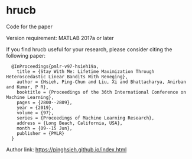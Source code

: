 # hrucb
Code for the paper 

Version requirement: MATLAB 2017a or later

If you find hrucb useful for your research, please consider citing the following paper:


      @InProceedings{pmlr-v97-hsieh19a,
        title = {Stay With Me: Lifetime Maximization Through Heteroscedastic Linear Bandits With Reneging},
        author = {Hsieh, Ping-Chun and Liu, Xi and Bhattacharya, Anirban and Kumar, P R},
        booktitle = {Proceedings of the 36th International Conference on Machine Learning},
        pages = {2800--2809},
        year = {2019},
        volume = {97},
        series = {Proceedings of Machine Learning Research},
        address = {Long Beach, California, USA},
        month = {09--15 Jun},
        publisher = {PMLR}
      }


Author link: https://pinghsieh.github.io/index.html
